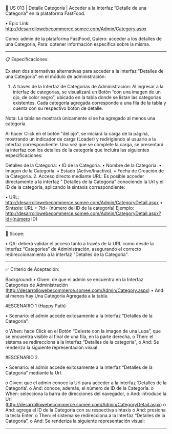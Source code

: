 📑 US 013 | Detalle Categoría | Acceder a la Interfaz “Detalle de una Categoría” en la plataforma FastFood.

• Epic Link: http://desarrollowebecommerce.somee.com/Admin/Category.aspx

Como: admin de la plataforma FastFood,
Quiero: acceder a los detalles de una Categoria,
Para: obtener información específica sobre la misma.

---

📋 Especificaciones:

Existen dos alternativas alternativas para acceder a la interfaz "Detalles de una Categoría" en el módulo de administración:

1. A través de la Interfaz de Categorías de Administración:
   Al ingresar a la interfaz de categorías, se visualizará un Botón “con una imagen de un ojo, de color negro”, ubicado en la tabla donde se listan las categorías existentes. Cada categoría agregada corresponde a una fila de la tabla y cuenta con su respectivo botón de detalle.

Nota: La tabla se mostrará únicamente si se ha agregado al menos una categoría.

Al hacer Click en el botón "del ojo", se iniciará la carga de la página, mostrando un indicador de carga (Loader) y redirigiendo al usuario a la interfaz correspondiente. Una vez que se complete la carga, se presentará la interfaz con los detalles de la categoría que incluirá las siguientes especificaciones:

Detalles de la Categoría:
• ID de la Categoría.
• Nombre de la Categoría.
• Imagen de la Categoría.
• Estado (Activo/Inactivo).
• Fecha de Creación de la Categoría. 2. Acceso directo mediante URL:
Es posible acceder directamente a la interfaz " Detalles de la Categoria" conociendo la Url y el ID de la categoría, aplicando la sintaxis correspondiente:

• URL: http://desarrollowebecommerce.somee.com/Admin/CategoryDetail.aspx
• Sintaxis: URL + ?Id= (número del ID de la categoría)
Ejemplo: http://desarrollowebecommerce.somee.com/Admin/CategoryDetail.aspx?Id=(número ID)

---

🎯 Scope:

• QA: deberá validar el acceso tanto a través de la URL como desde la Interfaz “Categories” de Administración, asegurando el correcto redireccionamiento a la interfaz "Detalles de la Categoría".

---


✅ Criterio de Aceptación:

Background:
• Given: de que el admin se encuentra en la Interfaz Categories de Administración (http://desarrollowebecommerce.somee.com/Admin/Category.aspx)
• And: al menos hay Una Categoría Agregada a la tabla.

#ESCENARIO 1 (Happy Path)

• Scenario: el admin accede exitosamente a la Interfaz “Detalles de la Categoria”.

o When: hace Click en el Botón “Celeste con la imagen de una Lupa”, que se encuentra visible al final de una fila, en la parte derecha,
o Then: el sistema se redirecciona a la Interfaz “Detalles de la categoría”,
o And: Se renderiza la siguiente representación visual:

#ESCENARIO 2.

• Scenario: el admin accede exitosamente a la Interfaz “Detalles de la Categoria” mediante la Url.

o Given: que el admin conoce la Url para acceder a la interfaz ‘Detalles de la Categoria’.
o And: conoce, además, el número de ID de la Categoría.
o When: selecciona la barra de direcciones del navegador,
o And: introduce la Url (http://desarrollowebecommerce.somee.com/Admin/CategoryDetail.aspx)
o And: agrega el ID de la Categoria con su respectiva sintaxis
o And: presiona la tecla Enter,
o Then: el sistema se redirecciona a la Interfaz “Detalles de la Categoria”,
o And: Se renderiza la siguiente representación visual:

---


